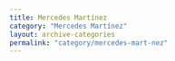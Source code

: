 ```yaml
---
title: Mercedes Martínez
category: "Mercedes Martínez"
layout: archive-categories
permalink: "category/mercedes-mart-nez"
---
```

